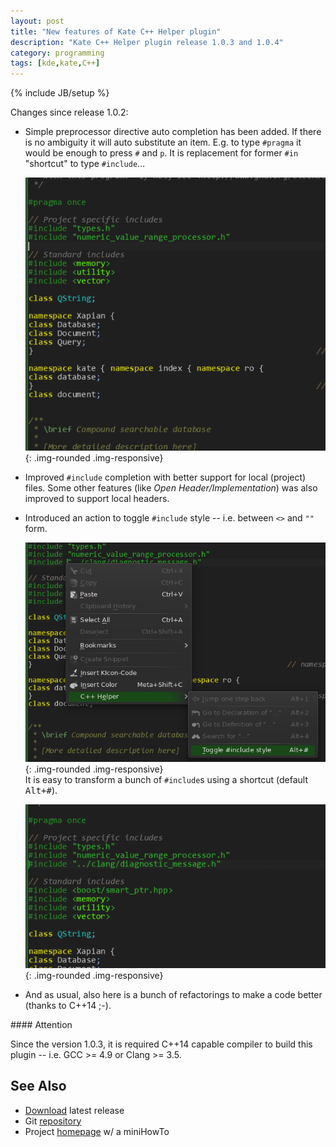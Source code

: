 ```yaml
---
layout: post
title: "New features of Kate C++ Helper plugin"
description: "Kate C++ Helper plugin release 1.0.3 and 1.0.4"
category: programming
tags: [kde,kate,C++]
---
```

{% include JB/setup %}

Changes since release 1.0.2:

* Simple preprocessor directive auto completion has been added. If there is no ambiguity it will
auto substitute an item. E.g. to type `#pragma` it would be enough to press `#` and `p`.
It is replacement for former `#in` "shortcut" to type `#include`…   

  ![Preprocessor and #include completer][p1]{: .img-rounded .img-responsive}

* Improved `#include` completion with better support for local (project) files. Some other
features (like _Open Header/Implementation_) was also improved to support local headers.   

* Introduced an action to toggle `#include` style -- i.e. between `<>` and `""` form.   

  ![Toggle #include style][p2]{: .img-rounded .img-responsive}   
  It is easy to transform a bunch of `#include`s using a shortcut (default <kbd>Alt+#</kbd>).   

  ![Toggle #include style action][p3]{: .img-rounded .img-responsive}

* And as usual, also here is a bunch of refactorings to make a code better (thanks to C++14 ;-).

[p1]: /assets/images/cpphelper/preprocessor-and-include-completion.gif "Preprocessor and #include completer"
[p2]: /assets/images/cpphelper/toggle-include.png "Toggle #include style"
[p3]: /assets/images/cpphelper/toggle-include.gif "Toggle #include style action"


<div class="alert alert-success" markdown="1">
#### Attention

Since the version 1.0.3, it is required C++14 capable compiler to build this plugin -- 
i.e. GCC >= 4.9 or Clang >= 3.5.
</div>

See Also
--------

* [Download](http://kde-apps.org/content/show.php/?content=148606) latest release
* Git [repository](https://github.com/zaufi/kate-cpp-helper-plugin)
* Project [homepage](/kate-cpp-helper-plugin.html) w/ a miniHowTo
